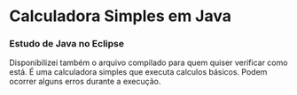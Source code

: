 <h1>Calculadora Simples em Java</h1>


<h3>Estudo de Java no Eclipse</h3>
Disponibilizei também o arquivo compilado para quem quiser verificar como está. É uma calculadora simples que executa calculos básicos. Podem ocorrer alguns erros durante a execução.
